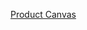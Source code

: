 [Product Canvas](https://docs.google.com/document/d/19Uhfv4QnJS8nbmLkicMgBBm5Jg_Wsz9NWfmpOKGiFfs/edit)

